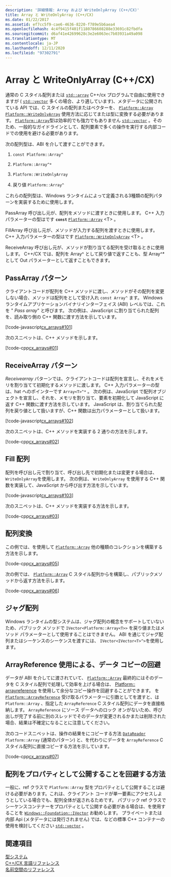 ```yaml
---
description: '詳細情報: Array および WriteOnlyArray (C++/CX)'
title: Array と WriteOnlyArray (C++/CX)
ms.date: 01/22/2017
ms.assetid: ef7cc5f9-cae6-4636-8220-f789e5b6aea4
ms.openlocfilehash: 4c4f9415f401f1180786608288e33691c82fbdfa
ms.sourcegitcommit: d6af41e42699628c3e2e6063ec7b03931a49a098
ms.translationtype: MT
ms.contentlocale: ja-JP
ms.lasthandoff: 12/11/2020
ms.locfileid: "97302791"
---
```

# <a name="array-and-writeonlyarray-ccx"></a>Array と WriteOnlyArray (C++/CX)

通常の C スタイル配列または [`std::array`](../standard-library/array-class-stl.md) C++/cx プログラムで自由に使用できますが ( [`std::vector`](../standard-library/vector-class.md) 多くの場合、より適しています)、メタデータに公開されている API では、C スタイルの配列またはベクターを、 [`Platform::Array`](../cppcx/platform-array-class.md) [`Platform::WriteOnlyArray`](../cppcx/platform-writeonlyarray-class.md) 使用方法に応じてまたは型に変換する必要があります。 [`Platform::Array`](../cppcx/platform-array-class.md)型は効率的でも強力でもありません [`std::vector`](../standard-library/vector-class.md) 。そのため、一般的なガイドラインとして、配列要素で多くの操作を実行する内部コードでの使用を避ける必要があります。

次の配列型は、ABI を介して渡すことができます。

1. `const Platform::Array^`

1. `Platform::Array^*`

1. `Platform::WriteOnlyArray`

1. 戻り値 `Platform::Array^`

これらの配列型は、Windows ランタイムによって定義される3種類の配列パターンを実装するために使用します。

PassArray
呼び出し元が、配列をメソッドに渡すときに使用します。 C++ 入力パラメーターの型はです **`const`** [`Platform::Array`](../cppcx/platform-array-class.md) \<T> 。

FillArray
呼び出し元が、メソッドが入力する配列を渡すときに使用します。 C++ 入力パラメーターの型はです [`Platform::WriteOnlyArray`](../cppcx/platform-writeonlyarray-class.md) \<T> 。

ReceiveArray
呼び出し元が、メソッドが割り当てる配列を受け取るときに使用します。 C++/CX では、配列を Array^ として戻り値で返すことも、型 Array^* として Out パラメーターとして返すこともできます。

## <a name="passarray-pattern"></a>PassArray パターン

クライアントコードが配列を C++ メソッドに渡し、メソッドがその配列を変更しない場合、メソッドは配列をとして受け入れ `const Array^` ます。 Windows ランタイムアプリケーションバイナリインターフェイス (ABI) レベルでは、これを " *Pass array*" と呼びます。 次の例は、JavaScript に割り当てられた配列を、読み取り側の C++ 関数に渡す方法を示しています。

[!code-javascript[cx_arrays#101](../cppcx/codesnippet/JavaScript/array-and-writeonlyarray-c-_1.js)]

次のスニペットは、C++ メソッドを示します。

[!code-cpp[cx_arrays#01](../cppcx/codesnippet/CPP/js-array/class1.cpp#01)]

## <a name="receivearray-pattern"></a>ReceiveArray パターン

*Receivearray* パターンでは、クライアントコードは配列を宣言し、それをメモリを割り当てて初期化するメソッドに渡します。 C++ 入力パラメーターの型は、hat へのポインターです `Array<T>^*` 。 次の例は、JavaScript で配列オブジェクトを宣言し、それを、メモリを割り当て、要素を初期化して JavaScript に返す C++ 関数に渡す方法を示しています。 JavaScript は、割り当てられた配列を戻り値として扱いますが、C++ 関数は出力パラメーターとして扱います。

[!code-javascript[cx_arrays#102](../cppcx/codesnippet/JavaScript/array-and-writeonlyarray-c-_3.js)]

次のスニペットは、C++ メソッドを実装する 2 通りの方法を示します。

[!code-cpp[cx_arrays#02](../cppcx/codesnippet/CPP/js-array/class1.cpp#02)]

## <a name="fill-arrays"></a>Fill 配列

配列を呼び出し元で割り当て、呼び出し先で初期化または変更する場合は、 `WriteOnlyArray`を使用します。 次の例は、 `WriteOnlyArray` を使用する C++ 関数を実装して、JavaScript から呼び出す方法を示しています。

[!code-javascript[cx_arrays#103](../cppcx/codesnippet/JavaScript/array-and-writeonlyarray-c-_5.js)]

次のスニペットは、C++ メソッドを実装する方法を示します。

[!code-cpp[cx_arrays#03](../cppcx/codesnippet/CPP/js-array/class1.cpp#03)]

## <a name="array-conversions"></a>配列変換

この例では、を使用して [`Platform::Array`](../cppcx/platform-array-class.md) 他の種類のコレクションを構築する方法を示します。

[!code-cpp[cx_arrays#05](../cppcx/codesnippet/CPP/js-array/class1.cpp#05)]

次の例では、 [`Platform::Array`](../cppcx/platform-array-class.md) C スタイル配列からを構築し、パブリックメソッドから返す方法を示します。

[!code-cpp[cx_arrays#06](../cppcx/codesnippet/CPP/js-array/class1.cpp#06)]

## <a name="jagged-arrays"></a>ジャグ配列

Windows ランタイムの型システムは、ジャグ配列の概念をサポートしていないため、パブリック メソッドで `IVector<Platform::Array<T>>` を戻り値またはメソッド パラメーターとして使用することはできません。 ABI を通じてジャグ配列またはシーケンスのシーケンスを渡すには、 `IVector<IVector<T>^>`を使用します。

## <a name="use-arrayreference-to-avoid-copying-data"></a>ArrayReference 使用による、データ コピーの回避

データが ABI を介してに渡されていて、 [`Platform::Array`](../cppcx/platform-array-class.md) 最終的にはそのデータを C スタイル配列で処理して効率を上げる場合は、 [Platform:: arrayreference](../cppcx/platform-arrayreference-class.md) を使用して余分なコピー操作を回避することができます。 を [`Platform::ArrayReference`](../cppcx/platform-arrayreference-class.md) 受け取るパラメーターに引数としてを渡すと、は `Platform::Array` 、指定した `ArrayReference` C スタイル配列にデータを直接格納します。 `ArrayReference` にソース データへのロック オンがないため、呼び出しが完了する前に別のスレッドでそのデータが変更されるかまたは削除された場合、結果は不確定になることに注意してください。

次のコードスニペットは、操作の結果をにコピーする方法 [`DataReader`](/uwp/api/windows.storage.streams.datareader) `Platform::Array` (通常のパターン) と、を代わりにデータを `ArrayReference` C スタイル配列に直接コピーする方法を示しています。

[!code-cpp[cx_arrays#07](../cppcx/codesnippet/CPP/js-array/class1.h#07)]

## <a name="avoid-exposing-an-array-as-a-property"></a>配列をプロパティとして公開することを回避する方法

一般に、ref クラスで `Platform::Array` 型をプロパティとして公開することは避ける必要があります。これは、クライアント コードが単一要素にアクセスしようとしている場合でも、配列全体が返されるためです。 パブリック ref クラスでシーケンスコンテナーをプロパティとして公開する必要がある場合は、を使用することを [`Windows::Foundation::IVector`](/uwp/api/windows.foundation.collections.ivector-1) お勧めします。 プライベートまたは内部 Api (メタデータには発行されません) では、などの標準 C++ コンテナーの使用を検討してください [`std::vector`](../standard-library/vector-class.md) 。

## <a name="see-also"></a>関連項目

[型システム](../cppcx/type-system-c-cx.md)<br/>
[C++/CX 言語リファレンス](../cppcx/visual-c-language-reference-c-cx.md)<br/>
[名前空間のリファレンス](../cppcx/namespaces-reference-c-cx.md)
